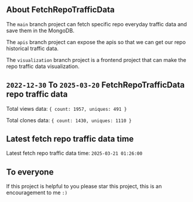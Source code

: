 ## About FetchRepoTrafficData

The `main` branch project can fetch specific repo everyday traffic data and save them in the MongoDB.

The `apis` branch project can expose the apis so that we can get our repo historical traffic data.

The `visualization` branch project is a frontend project that can make the repo traffic data visualization.

## `2022-12-30` To `2025-03-20` FetchRepoTrafficData repo traffic data

Total views data: `{ count: 1957, uniques: 491 }`

Total clones data: `{ count: 1430, uniques: 1110 }`

## Latest fetch repo traffic data time

Latest fetch repo traffic data time: `2025-03-21 01:26:00`

## To everyone

If this project is helpful to you please star this project, this is an encouragement to me `:)`



